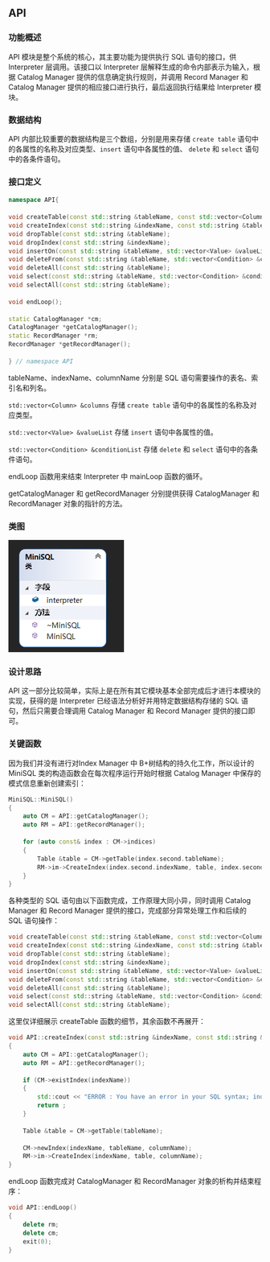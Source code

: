 ## API

### 功能概述

API 模块是整个系统的核心，其主要功能为提供执行 SQL 语句的接口，供 Interpreter 层调用。该接口以 Interpreter 层解释生成的命令内部表示为输入，根据 Catalog Manager 提供的信息确定执行规则，并调用 Record Manager 和 Catalog Manager 提供的相应接口进行执行，最后返回执行结果给 Interpreter 模块。

### 数据结构

API 内部比较重要的数据结构是三个数组，分别是用来存储 `create table` 语句中的各属性的名称及对应类型、`insert` 语句中各属性的值、 `delete` 和 `select` 语句中的各条件语句。

### 接口定义

```cpp
namespace API{

void createTable(const std::string &tableName, const std::vector<Column> &columns, const std::string &primaryKey);
void createIndex(const std::string &indexName, const std::string &tableName, const std::string &columnName);
void dropTable(const std::string &tableName);
void dropIndex(const std::string &indexName);
void insertOn(const std::string &tableName, std::vector<Value> &valueList);
void deleteFrom(const std::string &tableName, std::vector<Condition> &conditionList);
void deleteAll(const std::string &tableName);
void select(const std::string &tableName, std::vector<Condition> &conditionList);
void selectAll(const std::string &tableName);

void endLoop();

static CatalogManager *cm;
CatalogManager *getCatalogManager();
static RecordManager *rm;
RecordManager *getRecordManager();
    
} // namespace API
```

tableName、indexName、columnName 分别是 SQL 语句需要操作的表名、索引名和列名。

`std::vector<Column> &columns`  存储 `create table` 语句中的各属性的名称及对应类型。

`std::vector<Value> &valueList`  存储 `insert` 语句中各属性的值。

`std::vector<Condition> &conditionList` 存储  `delete` 和 `select` 语句中的各条件语句。

endLoop 函数用来结束 Interpreter 中 mainLoop 函数的循环。

getCatalogManager 和 getRecordManager 分别提供获得 CatalogManager 和 RecordManager 对象的指针的方法。

### 类图

![API](API.assets/API.png)

### 设计思路

API 这一部分比较简单，实际上是在所有其它模块基本全部完成后才进行本模块的实现，获得的是 Interpreter 已经语法分析好并用特定数据结构存储的 SQL 语句，然后只需要合理调用 Catalog Manager 和 Record Manager 提供的接口即可。

### 关键函数

因为我们并没有进行对Index Manager 中 B+树结构的持久化工作，所以设计的 MiniSQL 类的构造函数会在每次程序运行开始时根据 Catalog Manager 中保存的模式信息重新创建索引：

```cpp
MiniSQL::MiniSQL()
{
    auto CM = API::getCatalogManager();
    auto RM = API::getRecordManager();

    for (auto const& index : CM->indices)
    {
        Table &table = CM->getTable(index.second.tableName);
        RM->im->CreateIndex(index.second.indexName, table, index.second.columnName);
    }
}
```

各种类型的 SQL 语句由以下函数完成，工作原理大同小异，同时调用 Catalog Manager 和 Record Manager 提供的接口，完成部分异常处理工作和后续的 SQL 语句操作：

```cpp
void createTable(const std::string &tableName, const std::vector<Column> &columns, const std::string &primaryKey);
void createIndex(const std::string &indexName, const std::string &tableName, const std::string &columnName);
void dropTable(const std::string &tableName);
void dropIndex(const std::string &indexName);
void insertOn(const std::string &tableName, std::vector<Value> &valueList);
void deleteFrom(const std::string &tableName, std::vector<Condition> &conditionList);
void deleteAll(const std::string &tableName);
void select(const std::string &tableName, std::vector<Condition> &conditionList);
void selectAll(const std::string &tableName);
```

这里仅详细展示 createTable 函数的细节，其余函数不再展开：

```cpp
void API::createIndex(const std::string &indexName, const std::string &tableName, const std::string &columnName)
{
    auto CM = API::getCatalogManager();
    auto RM = API::getRecordManager();
    
    if (CM->existIndex(indexName))
    {
        std::cout << "ERROR : You have an error in your SQL syntax; index named " << indexName << " already exists.\n";
        return ;
    }

    Table &table = CM->getTable(tableName);

    CM->newIndex(indexName, tableName, columnName);
    RM->im->CreateIndex(indexName, table, columnName);
}
```

endLoop 函数完成对 CatalogManager 和 RecordManager 对象的析构并结束程序：

```cpp
void API::endLoop()
{
    delete rm;
    delete cm;
    exit(0);
}
```

